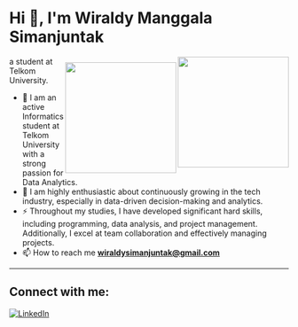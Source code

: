 # Hi 👋, I'm Wiraldy Manggala Simanjuntak

<a href="#">
  <img src="https://media3.giphy.com/media/v1.Y2lkPTc5MGI3NjExN2loM3h1a2phajVwY3c0OG9nMHM2YXRrMjhnZDlnMjk4cW16eGtzMyZlcD12MV9pbnRlcm5hbF9naWZfYnlfaWQmY3Q9Zw/bGgsc5mWoryfgKBx1u/giphy.gif" align="right" width="200">
</a>
<a href="#">
  <img src="https://media4.giphy.com/media/v1.Y2lkPTc5MGI3NjExdjhzcHJzNmRpbmhiNjByZmVqaWRjcjRoZGZyc2VyNmViOWRwb2FucCZlcD12MV9pbnRlcm5hbF9naWZfYnlfaWQmY3Q9Zw/3osxYc2axjCJNsCXyE/giphy.gif" align="right" width="200" style="margin-top: 10px;">
</a>

a student at Telkom University.

- 🌱 I am an active Informatics student at Telkom University with a strong passion for Data Analytics.
- 🌱 I am highly enthusiastic about continuously growing in the tech industry, especially in data-driven decision-making and analytics. 
- ⚡ Throughout my studies, I have developed significant hard skills, including programming, data analysis, and project management. Additionally, I excel at team collaboration and effectively        managing projects. 
- 📫 How to reach me **wiraldysimanjuntak@gmail.com**

---

## Connect with me:
[![LinkedIn](https://img.shields.io/badge/-LinkedIn-blue?logo=linkedin&logoColor=white&style=for-the-badge)](https://www.linkedin.com/in/manggalawiraldy/)
